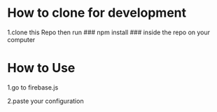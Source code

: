 # How to clone for development
1.clone this Repo
then
run ### npm install ### inside the repo on your computer

# How to Use
1.go to firebase.js

2.paste your configuration
